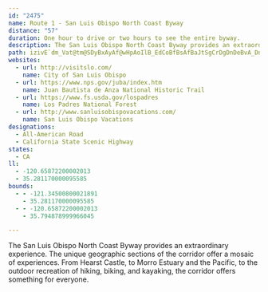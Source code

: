 ```yaml
---
id: "2475"
name: Route 1 - San Luis Obispo North Coast Byway
distance: "57"
duration: One hour to drive or two hours to see the entire byway.
description: The San Luis Obispo North Coast Byway provides an extraordinary experience. The unique geographic sections of the corridor offer a mosaic of experiences. From Hearst Castle, to Morro Estuary and the Pacific, to the outdoor recreation of hiking, biking, and kayaking, the corridor offers something for everyone.
path: izivE`dm_Vat@tm@SDyBxAyAf@wHpAoIlB_EdCoBfBsAfBaJtSgCrDgDnDeBvA_DnBiYlKuC|A}ChCgIrKsThYiAfBi@lAiFrMwCzEoAxAcOhNeE~FaChEiAjCy@`CuAdFcAtFUpBa@fFKzDBrIfCbo@GlFKjCS~B_@xCiA`FuMld@gEtNoAzCaCpEaJ|KcLrMsBtCcCzE}BdHqNzu@yAzISbF?jDv@rMF|DGjES~C_@xDkAzFw@lCwAtD_AdByOnYyAxBiBtB}YjYgGrHak@bu@yCrFiBlF}@nDm^vtB}AnGwR`o@u@nDi@xDcCp^cG`x@gLjoAaAhLI|@[vBERQt@On@a@pA]nAeBtEoQj`@uLnZ}DbJ_B~BwDlD{BtAcB|@q@Z_Bf@YPe@Tu@VoBn@WFaJdBwJjBgB\cKpCaEfAqDfAuBl@{Cz@_J`CkCt@wI`CeKvCcL|CoCt@sA\qEpAiBn@yBfA}A|@gBlA_At@cAv@aCxBy@t@_CnCaBxB}BjCsCdDqChCmAjAe@`@uAnA_JzH{AjAu@d@s@`@m@VyAf@wB`@yAVsDn@oB\kBb@KBsA\}Ad@_@NkChAyCxA_H~CyIfEwFjCeBv@aCz@}Bx@wA`@uBr@cCbAeFbC}At@wBbAcErBoCnA}BjAeD|B{ArAaR~OyCtBk@Xw@ZODw@P]HwC|@_I`CC@}@XoAd@g@PyA^_@HkA\k@Pu@ZsAl@oAt@aDxB{E`D{E`DkAz@_HvE_BrAkBzBmApBkFdLq@pAqBpCiF`FsQ`P}@bAkBdDy@pBiAxDm@fDY|CAnA?hEPpEr@bEbAlDh@jAtDxF|ArCr@rBr@zCd@rEbDlj@r@zPHRJlEIzGiCdn@yChp@_AnIeAxFsQbs@sCxKuBvFoz@hdBsCzEyR|XeO`X}A|CoArDq@xCw@nHcArGkAxDgAxBcC~CcBxAaJ`FsDxCkBdC_I|LoBzBcEjDsBpAwPzHiEzBoCbByM~KoBpBmEjDmBfAkIfDuCdBiC`C}RzYcCfDuKhL}HfJsDbFgXjg@mAjCiDtGsBnDsEfJcDjFcChDwCjDuc@da@mDlDwElI_NtWuAtBgC`CuAdAiB~@aIzCsDpB_^p]sDlCePfJyCxBmBfBoB~BeQpUeFlHuAlCcIvQiA|B{BlDwp@nv@uHbIgBlCuB~Ei@jBs@fFOxBAlEj@pKjCtXJrC?rCG`B_@vEyA`G_BtDu@xAoA~AqCfCyCjBk]jQcBdA}BjB{BfCoRdWgAvBsA`DoAtD_A~DwBlLiAjEcBtDuCdEyBfB{C`BkCx@uJxBwBx@kAv@gBxAk\f[eWzUwAlAmBjA_ElBkKfDsQrFoJrBaOzEoClAcC|A}DrDwKhNeYd]mo@hx@aFhFoKdM{K|NyFlI_ClCgAfAmFpEePzJwCdC}G`HqG`FaJrG{LpHoR`NmAhAyBhCq@jAaBhDyQdg@{AxE{EjZiAlG{AxGqI`YkArD{BlIw@nCaChIo@|Bo@vBQb@Qb@i^~hAe@dCSrAEvBDzC^jCxAtHHtDIxA_@fB{DdLq@tCi@rEo@hOc@zXHxEbDzj@@lECfBc@tEm@fDyC~Ly@xFEvGn@nMDdDEvBOtBi@pCg@fBeArCcErFoArBuNl^}@bBcBbBgEvCu@r@qMvRsApCmGpTQ~AQtEUxB{HjXUjA}BhR}@`FiGhVsFnR_@x@uAfBy]h`@sClBqFnBgNnC{Df@uAEiEs@cCDuh@vMc@LqAv@yR|PwGpD_KtIoCzCs@dAuApCsA`DmDhLkClH{@fBcDjFiDxEsAlAcAf@gC~@}Dr@sEVeFYqT_DyB@kBVqBj@g[jOsc@|TsB|AwBxBiHtKc@ZcDvA_DdCsAr@_@DmA@iCQi~BqPcQWsCPwBp@uAx@o@r@yPxToPp\mA~AABo@XyAXqBS_Aq@o@s@Ug@i@yB]}Bk@{@s@k@{@Yg@Ak@@gCl@sB~@iCdCcFtHcA~Ci@d@_@Ri@?yAYYM{@iAc@M}@AiB}@cAgAW?MLAv@jAfDHf@Sd@k@l@]XyDxAy@|@cDd@o@`@mAxAm@`@qAB]F_@d@o@`Bo@V_AJsAd@yAfAmE`EaGjBqJnEiDjAiBR{Ga@o@Ns@x@uDrGqArCo@|@_@nAi@|@a@`@yAB}@f@i@j@Wt@[j@sEXo@Vi@f@s@pAyB`Ao@l@Ol@DvDHd@h@lB@^Kl@_@j@}@l@eDxCgD~AcBFmGxDm@l@{@jAi@pBWTuB\_@?y@_@Y@IJAj@Rr@An@uBdHDxCKr@
websites:
  - url: http://visitslo.com/
    name: City of San Luis Obispo
  - url: https://www.nps.gov/juba/index.htm
    name: Juan Bautista de Anza National Historic Trail
  - url: https://www.fs.usda.gov/lospadres
    name: Los Padres National Forest
  - url: http://www.sanluisobispovacations.com/
    name: San Luis Obispo Vacations
designations:
  - All-American Road
  - California State Scenic Highway
states:
  - CA
ll:
  - -120.65872200002013
  - 35.281170000095585
bounds:
  - - -121.34500800021891
    - 35.281170000095585
  - - -120.65872200002013
    - 35.794878999966045

---
```


The San Luis Obispo North Coast Byway provides an extraordinary experience. The unique geographic sections of the corridor offer a mosaic of experiences. From Hearst Castle, to Morro Estuary and the Pacific, to the outdoor recreation of hiking, biking, and kayaking, the corridor offers something for everyone.
